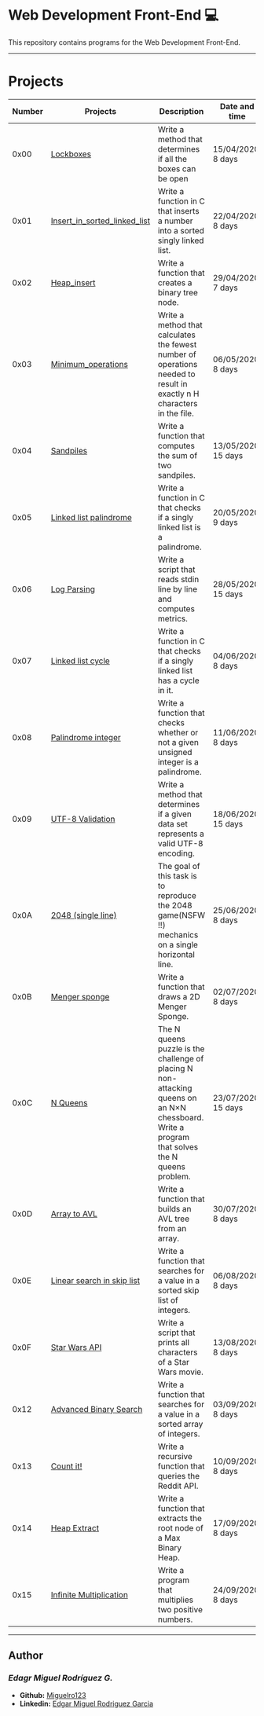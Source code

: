  # Web Development Front-End :computer:

  This repository contains programs for the Web Development Front-End.

---

  # Projects
  
  Number | Projects | Description | Date and time
  ----------- | ----------- | ----------- | -----------
  0x00 | [Lockboxes](./0x00-lockboxes) | Write a method that determines if all the boxes can be open | 15/04/2020, 8 days
  0x01 | [Insert_in_sorted_linked_list](./0x01-insert_in_sorted_linked_list) | Write a function in C that inserts a number into a sorted singly linked list. | 22/04/2020, 8 days
  0x02 | [Heap_insert](./0x02-heap_insert) | Write a function that creates a binary tree node. | 29/04/2020, 7 days
  0x03 | [Minimum_operations](./0x03-minimum_operations) | Write a method that calculates the fewest number of operations needed to result in exactly n H characters in the file. | 06/05/2020, 8 days
  0x04 | [Sandpiles](./0x04-sandpiles) | Write a function that computes the sum of two sandpiles. | 13/05/2020, 15 days
  0x05 | [Linked list palindrome](./0x05-linked_list_palindrome) | Write a function in C that checks if a singly linked list is a palindrome. | 20/05/2020, 9 days
  0x06 | [Log Parsing](./0x06-log_parsing) | Write a script that reads stdin line by line and computes metrics. | 28/05/2020, 15 days
  0x07 | [Linked list cycle](./0x07-linked_list_cycle) | Write a function in C that checks if a singly linked list has a cycle in it. | 04/06/2020, 8 days
  0x08 | [Palindrome integer](./0x08-palindrome_integer) | Write a function that checks whether or not a given unsigned integer is a palindrome. | 11/06/2020, 8 days
  0x09 | [UTF-8 Validation](./0x09-utf8_validation) | Write a method that determines if a given data set represents a valid UTF-8 encoding. | 18/06/2020, 15 days
  0x0A | [2048 (single line)](./0x0A-slide_line) | The goal of this task is to reproduce the 2048 game(NSFW !!) mechanics on a single horizontal line. | 25/06/2020, 8 days
  0x0B | [Menger sponge](./0x0B-menger) | Write a function that draws a 2D Menger Sponge. | 02/07/2020, 8 days
  0x0C | [N Queens](./0x0C-nqueens) | The N queens puzzle is the challenge of placing N non-attacking queens on an N×N chessboard. Write a program that solves the N queens problem. | 23/07/2020, 15 days
  0x0D | [Array to AVL](./0x0D-sorted_array_to_avl) | Write a function that builds an AVL tree from an array. | 30/07/2020, 8 days
  0x0E | [Linear search in skip list](./0x0E-linear_skip) | Write a function that searches for a value in a sorted skip list of integers. | 06/08/2020, 8 days
  0x0F | [Star Wars API](./0x0F-starwars_api) | Write a script that prints all characters of a Star Wars movie. | 13/08/2020, 8 days
  0x12 | [Advanced Binary Search](./0x12-advanced_binary_search) | Write a function that searches for a value in a sorted array of integers. | 03/09/2020, 8 days
  0x13 | [Count it!](./0x13-count_it) | Write a recursive function that queries the Reddit API. | 10/09/2020, 8 days
  0x14 | [Heap Extract](./0x14-heap_extract) | Write a function that extracts the root node of a Max Binary Heap. | 17/09/2020, 8 days
  0x15 | [Infinite Multiplication](./0x15-infinite_multiplication) | Write a program that multiplies two positive numbers. | 24/09/2020, 8 days
  
---

## Author
### _Edagr Miguel Rodríguez G._

- **Github:** [Miguelro123](https://github.com/Miguelro123) 
- **Linkedin:** [Edgar Miguel Rodriguez Garcia](https://www.linkedin.com/in/edgar-miguel-rodriguez-garcia-20a5281a2/)

